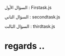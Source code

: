 السؤال الأول : Firstask.js

السؤال التاني : secondtask.js

السؤال الثالت : thirdtask.js

# regards ..
